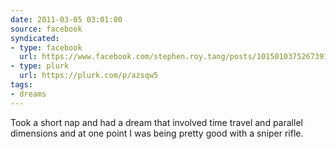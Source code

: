```yaml
---
date: 2011-03-05 03:01:00
source: facebook
syndicated:
- type: facebook
  url: https://www.facebook.com/stephen.roy.tang/posts/10150103752673912
- type: plurk
  url: https://plurk.com/p/azsqw5
tags:
- dreams
---
```


Took a short nap and had a dream that involved time travel and parallel dimensions and at one point I was being pretty good with a sniper rifle.